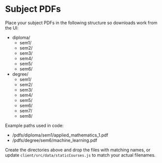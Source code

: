 # Subject PDFs

Place your subject PDFs in the following structure so downloads work from the UI:

- diploma/
  - sem1/
  - sem2/
  - sem3/
  - sem4/
  - sem5/
  - sem6/
- degree/
  - sem1/
  - sem2/
  - sem3/
  - sem4/
  - sem5/
  - sem6/
  - sem7/
  - sem8/

Example paths used in code:
- /pdfs/diploma/sem1/applied_mathematics_1.pdf
- /pdfs/degree/sem6/machine_learning.pdf

Create the directories above and drop the files with matching names, or update `client/src/data/staticCourses.js` to match your actual filenames.
